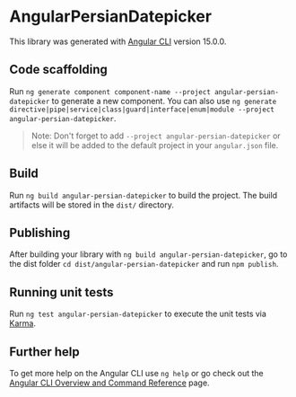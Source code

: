 # AngularPersianDatepicker

This library was generated with [Angular CLI](https://github.com/angular/angular-cli) version 15.0.0.

## Code scaffolding

Run `ng generate component component-name --project angular-persian-datepicker` to generate a new component. You can also use `ng generate directive|pipe|service|class|guard|interface|enum|module --project angular-persian-datepicker`.
> Note: Don't forget to add `--project angular-persian-datepicker` or else it will be added to the default project in your `angular.json` file. 

## Build

Run `ng build angular-persian-datepicker` to build the project. The build artifacts will be stored in the `dist/` directory.

## Publishing

After building your library with `ng build angular-persian-datepicker`, go to the dist folder `cd dist/angular-persian-datepicker` and run `npm publish`.

## Running unit tests

Run `ng test angular-persian-datepicker` to execute the unit tests via [Karma](https://karma-runner.github.io).

## Further help

To get more help on the Angular CLI use `ng help` or go check out the [Angular CLI Overview and Command Reference](https://angular.io/cli) page.

